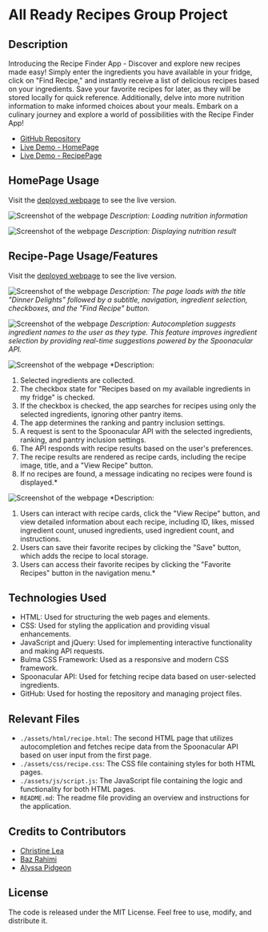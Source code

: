 # All Ready Recipes Group Project

## Description

Introducing the Recipe Finder App - Discover and explore new recipes made easy! Simply enter the ingredients you have available in your fridge, click on "Find Recipe," and instantly receive a list of delicious recipes based on your ingredients. Save your favorite recipes for later, as they will be stored locally for quick reference. Additionally, delve into more nutrition information to make informed choices about your meals. Embark on a culinary journey and explore a world of possibilities with the Recipe Finder App!

- [GitHub Repository](https://github.com/ChristineLea/All-Ready-Recipes/)
- [Live Demo - HomePage](https://christinelea.github.io/All-Ready-Recipes/)
- [Live Demo - RecipePage](https://christinelea.github.io/All-Ready-Recipes/assets/html/recipe.html)

## HomePage Usage

Visit the [deployed webpage](https://christinelea.github.io/All-Ready-Recipes/) to see the live version.

![Screenshot of the webpage](./assets/images/nutrition-info.png)
*Description: Loading nutrition information*

![Screenshot of the webpage](./assets/images/result.png)
*Description: Displaying nutrition result*

## Recipe-Page Usage/Features

Visit the [deployed webpage](https://christinelea.github.io/All-Ready-Recipes/assets/html/recipe.html) to see the live version.

![Screenshot of the webpage](./assets/images/secondPage1.png)
*Description: The page loads with the title "Dinner Delights" followed by a subtitle, navigation, ingredient selection, checkboxes, and the "Find Recipe" button.*

![Screenshot of the webpage](./assets/images/secondPage2.png)
*Description: Autocompletion suggests ingredient names to the user as they type. This feature improves ingredient selection by providing real-time suggestions powered by the Spoonacular API.*

![Screenshot of the webpage](./assets/images/secondPage3.png)
*Description:
1. Selected ingredients are collected.
2. The checkbox state for "Recipes based on my available ingredients in my fridge" is checked.
3. If the checkbox is checked, the app searches for recipes using only the selected ingredients, ignoring other pantry items.
4. The app determines the ranking and pantry inclusion settings.
5. A request is sent to the Spoonacular API with the selected ingredients, ranking, and pantry inclusion settings.
6. The API responds with recipe results based on the user's preferences.
7. The recipe results are rendered as recipe cards, including the recipe image, title, and a "View Recipe" button.
8. If no recipes are found, a message indicating no recipes were found is displayed.*

![Screenshot of the webpage](./assets/images/secondPage4.png)
*Description:
1. Users can interact with recipe cards, click the "View Recipe" button, and view detailed information about each recipe, including ID, likes, missed ingredient count, unused ingredients, used ingredient count, and instructions.
2. Users can save their favorite recipes by clicking the "Save" button, which adds the recipe to local storage.
3. Users can access their favorite recipes by clicking the "Favorite Recipes" button in the navigation menu.*

## Technologies Used
- HTML: Used for structuring the web pages and elements.
- CSS: Used for styling the application and providing visual enhancements.
- JavaScript and jQuery: Used for implementing interactive functionality and making API requests.
- Bulma CSS Framework: Used as a responsive and modern CSS framework.
- Spoonacular API: Used for fetching recipe data based on user-selected ingredients.
- GitHub: Used for hosting the repository and managing project files.

## Relevant Files
- `./assets/html/recipe.html`: The second HTML page that utilizes autocompletion and fetches recipe data from the Spoonacular API based on user input from the first page.
- `./assets/css/recipe.css`: The CSS file containing styles for both HTML pages.
- `./assets/js/script.js`: The JavaScript file containing the logic and functionality for both HTML pages.
- `README.md`: The readme file providing an overview and instructions for the application.

## Credits to Contributors
- [Christine Lea](https://github.com/ChristineLea)
- [Baz Rahimi](https://github.com/bazrahimi)
- [Alyssa Pidgeon](https://github.com/AlyssaPidgeon)

## License

The code is released under the MIT License. Feel free to use, modify, and distribute it.
